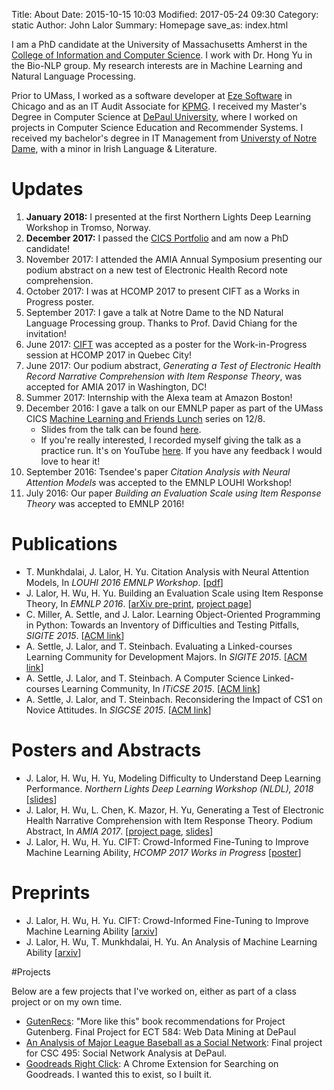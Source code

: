 Title: About
Date: 2015-10-15 10:03
Modified: 2017-05-24 09:30
Category: static
Author: John Lalor
Summary: Homepage
save_as: index.html

I am a PhD candidate at the University of Massachusetts Amherst in the [College of Information and Computer Science][1]. I work with Dr. Hong Yu in the Bio-NLP group. My research interests are in Machine Learning and Natural Language Processing.

Prior to UMass, I worked as a software developer at [Eze Software][2] in Chicago and as an IT Audit Associate for [KPMG][23]. I received my Master's Degree in Computer Science at [DePaul University][3], where I worked on projects in Computer Science Education and Recommender Systems. I received my bachelor's degree in IT Management from [Universty of Notre Dame][9], with a minor in Irish Language & Literature.

# Updates

1. **January 2018:** I presented at the first Northern Lights Deep Learning Workshop in Tromso, Norway.
1. **December 2017:** I passed the [CICS Portfolio][24] and am now a PhD candidate!
1. November 2017: I attended the AMIA Annual Symposium presenting our podium abstract on a new test of Electronic Health Record note comprehension.
1. October 2017: I was at HCOMP 2017 to present CIFT as a Works in Progress poster.
1. September 2017: I gave a talk at Notre Dame to the ND Natural Language Processing group. Thanks to Prof. David Chiang for the invitation!
1. June 2017: [CIFT][17] was accepted as a poster for the Work-in-Progress session at HCOMP 2017 in Quebec City!
2. June 2017: Our podium abstract, *Generating a Test of Electronic Health Record Narrative Comprehension with Item Response Theory*, was accepted for AMIA 2017 in Washington, DC!
1. Summer 2017: Internship with the Alexa team at Amazon Boston!
2. December 2016: I gave a talk on our EMNLP paper as part of the UMass CICS [Machine Learning and Friends Lunch][14] series on 12/8.
    * Slides from the talk can be found [here][15].
    * If you're really interested, I recorded myself giving the talk as a practice run. It's on YouTube [here][16]. If you have any feedback I would love to hear it!
3. September 2016: Tsendee's paper *Citation Analysis with Neural Attention Models* was accepted to the EMNLP LOUHI Workshop!
4. July 2016: Our paper *Building an Evaluation Scale using Item Response Theory* was accepted to EMNLP 2016!

# Publications

- T. Munkhdalai, J. Lalor, H. Yu. Citation Analysis with Neural Attention Models, In *LOUHI 2016 EMNLP Workshop*. [[pdf][13]]
- J. Lalor, H. Wu, H. Yu. Building an Evaluation Scale using Item Response Theory, In *EMNLP 2016*. [[arXiv pre-print][4], [project page][19]]
- C. Miller, A. Settle, and J. Lalor. Learning Object-Oriented Programming in Python: Towards an Inventory of Difficulties and Testing Pitfalls, *SIGITE 2015*. [[ACM link][5]]
- A. Settle, J. Lalor, and T. Steinbach. Evaluating a Linked-courses Learning Community for Development Majors. In *SIGITE 2015*. [[ACM link][6]]
- A. Settle, J. Lalor, and T. Steinbach. A Computer Science Linked-courses Learning Community, In *ITiCSE 2015*. [[ACM link][7]]
- A. Settle, J. Lalor, and T. Steinbach. Reconsidering the Impact of CS1 on Novice Attitudes. In *SIGCSE 2015*. [[ACM link][8]]

# Posters and Abstracts

- J. Lalor, H. Wu, H. Yu, Modeling Difficulty to Understand Deep Learning Performance. *Northern Lights Deep Learning Workshop (NLDL), 2018* [[slides][25]]
- J. Lalor, H. Wu, L. Chen, K. Mazor, H. Yu, Generating a Test of Electronic Health Narrative Comprehension with Item Response Theory. Podium Abstract, In *AMIA 2017*. [[project page][20], [slides][22]]
- J. Lalor, H. Wu, H. Yu. CIFT: Crowd-Informed Fine-Tuning to Improve Machine Learning Ability, *HCOMP 2017 Works in Progress* [[poster][21]]

# Preprints

- J. Lalor, H. Wu, H. Yu. CIFT: Crowd-Informed Fine-Tuning to Improve Machine Learning Ability [[arxiv][17]]
- J. Lalor, H. Wu, T. Munkhdalai, H. Yu. An Analysis of Machine Learning Ability [[arxiv][18]]

#Projects

Below are a few projects that I've worked on, either as part of a class project or on my own time.

- [GutenRecs][10]: "More like this" book recommendations for Project Gutenberg. Final Project for ECT 584: Web Data Mining at DePaul
- [An Analysis of Major League Baseball as a Social Network][11]: Final project for CSC 495: Social Network Analysis at DePaul.
- [Goodreads Right Click][12]: A Chrome Extension for Searching on Goodreads. I wanted this to exist, so I built it.


[1]:https://cics.umass.edu/
[2]:http://www.ezesoft.com/
[3]:http://www.cdm.depaul.edu/Pages/default.aspx
[4]:https://arxiv.org/abs/1605.08889v2
[5]:http://dl.acm.org/citation.cfm?id=2808017
[6]:http://dl.acm.org/citation.cfm?id=2808031
[7]:http://dl.acm.org/citation.cfm?id=2729094.2742621
[8]:http://dl.acm.org/citation.cfm?id=2677235
[9]:https://www.nd.edu
[10]:http://gutenrecs.herokuapp.com/gutenrecs
[11]:http://jplalor.github.io/pdfs/networks_MLB.pdf
[12]:https://chrome.google.com/webstore/detail/goodreads-right-click/fbicpmopjallgdpklipffmihodimmcbe?utm_source=chrome-ntp-icon
[13]:http://www.aclweb.org/anthology/W/W16/W16-6109.pdf
[14]:https://people.cs.umass.edu/~mlfriend/pmwiki/pmwiki.php?n=Main.BuildingEvaluationScalesForNLPUsingItemResponseTheory
[15]:http://jplalor.github.io/pdfs/mlfl_irt.pdf
[16]:https://www.youtube.com/watch?v=iR_yMnUOhig
[17]:https://arxiv.org/abs/1702.08563
[18]:https://arxiv.org/abs/1702.04811
[19]:http://jplalor.github.io/irt
[20]:http://jplalor.github.io/ehr.html
[21]:http://jplalor.github.io/pdfs/cift_hcomp2017.pdf
[22]:http://jplalor.github.io/pdfs/amia_ehr_2017.pdf
[23]:http://www.kpmg.com
[24]:https://www.cics.umass.edu/grads/phd-portfolio
[25]:http://jplalor.github.io/pdfs/lalor_nldl.org